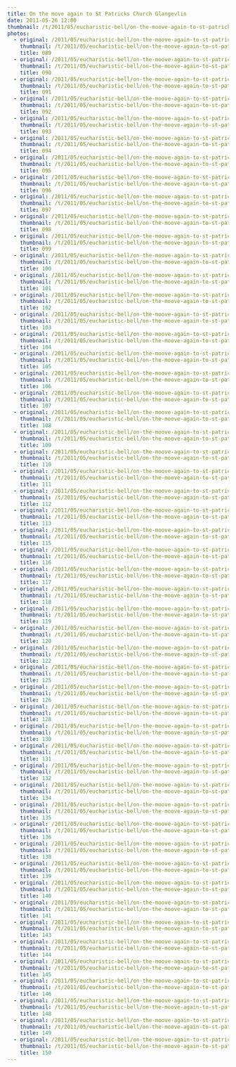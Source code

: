 ```yaml
---
title: On the move again to St Patricks Church Glangevlin
date: 2011-05-26 12:00
thumbnail: /t/2011/05/eucharistic-bell/on-the-moove-again-to-st-patricks-church-glangevlin/089.jpg
photos:
  - original: /2011/05/eucharistic-bell/on-the-moove-again-to-st-patricks-church-glangevlin/089.jpg
    thumbnail: /t/2011/05/eucharistic-bell/on-the-moove-again-to-st-patricks-church-glangevlin/089.jpg
    title: 089
  - original: /2011/05/eucharistic-bell/on-the-moove-again-to-st-patricks-church-glangevlin/090.jpg
    thumbnail: /t/2011/05/eucharistic-bell/on-the-moove-again-to-st-patricks-church-glangevlin/090.jpg
    title: 090
  - original: /2011/05/eucharistic-bell/on-the-moove-again-to-st-patricks-church-glangevlin/091.jpg
    thumbnail: /t/2011/05/eucharistic-bell/on-the-moove-again-to-st-patricks-church-glangevlin/091.jpg
    title: 091
  - original: /2011/05/eucharistic-bell/on-the-moove-again-to-st-patricks-church-glangevlin/092.jpg
    thumbnail: /t/2011/05/eucharistic-bell/on-the-moove-again-to-st-patricks-church-glangevlin/092.jpg
    title: 092
  - original: /2011/05/eucharistic-bell/on-the-moove-again-to-st-patricks-church-glangevlin/093.jpg
    thumbnail: /t/2011/05/eucharistic-bell/on-the-moove-again-to-st-patricks-church-glangevlin/093.jpg
    title: 093
  - original: /2011/05/eucharistic-bell/on-the-moove-again-to-st-patricks-church-glangevlin/094.jpg
    thumbnail: /t/2011/05/eucharistic-bell/on-the-moove-again-to-st-patricks-church-glangevlin/094.jpg
    title: 094
  - original: /2011/05/eucharistic-bell/on-the-moove-again-to-st-patricks-church-glangevlin/095.jpg
    thumbnail: /t/2011/05/eucharistic-bell/on-the-moove-again-to-st-patricks-church-glangevlin/095.jpg
    title: 095
  - original: /2011/05/eucharistic-bell/on-the-moove-again-to-st-patricks-church-glangevlin/096.jpg
    thumbnail: /t/2011/05/eucharistic-bell/on-the-moove-again-to-st-patricks-church-glangevlin/096.jpg
    title: 096
  - original: /2011/05/eucharistic-bell/on-the-moove-again-to-st-patricks-church-glangevlin/097.jpg
    thumbnail: /t/2011/05/eucharistic-bell/on-the-moove-again-to-st-patricks-church-glangevlin/097.jpg
    title: 097
  - original: /2011/05/eucharistic-bell/on-the-moove-again-to-st-patricks-church-glangevlin/098.jpg
    thumbnail: /t/2011/05/eucharistic-bell/on-the-moove-again-to-st-patricks-church-glangevlin/098.jpg
    title: 098
  - original: /2011/05/eucharistic-bell/on-the-moove-again-to-st-patricks-church-glangevlin/099.jpg
    thumbnail: /t/2011/05/eucharistic-bell/on-the-moove-again-to-st-patricks-church-glangevlin/099.jpg
    title: 099
  - original: /2011/05/eucharistic-bell/on-the-moove-again-to-st-patricks-church-glangevlin/100.jpg
    thumbnail: /t/2011/05/eucharistic-bell/on-the-moove-again-to-st-patricks-church-glangevlin/100.jpg
    title: 100
  - original: /2011/05/eucharistic-bell/on-the-moove-again-to-st-patricks-church-glangevlin/101.jpg
    thumbnail: /t/2011/05/eucharistic-bell/on-the-moove-again-to-st-patricks-church-glangevlin/101.jpg
    title: 101
  - original: /2011/05/eucharistic-bell/on-the-moove-again-to-st-patricks-church-glangevlin/102.jpg
    thumbnail: /t/2011/05/eucharistic-bell/on-the-moove-again-to-st-patricks-church-glangevlin/102.jpg
    title: 102
  - original: /2011/05/eucharistic-bell/on-the-moove-again-to-st-patricks-church-glangevlin/103.jpg
    thumbnail: /t/2011/05/eucharistic-bell/on-the-moove-again-to-st-patricks-church-glangevlin/103.jpg
    title: 103
  - original: /2011/05/eucharistic-bell/on-the-moove-again-to-st-patricks-church-glangevlin/104.jpg
    thumbnail: /t/2011/05/eucharistic-bell/on-the-moove-again-to-st-patricks-church-glangevlin/104.jpg
    title: 104
  - original: /2011/05/eucharistic-bell/on-the-moove-again-to-st-patricks-church-glangevlin/105.jpg
    thumbnail: /t/2011/05/eucharistic-bell/on-the-moove-again-to-st-patricks-church-glangevlin/105.jpg
    title: 105
  - original: /2011/05/eucharistic-bell/on-the-moove-again-to-st-patricks-church-glangevlin/106.jpg
    thumbnail: /t/2011/05/eucharistic-bell/on-the-moove-again-to-st-patricks-church-glangevlin/106.jpg
    title: 106
  - original: /2011/05/eucharistic-bell/on-the-moove-again-to-st-patricks-church-glangevlin/107.jpg
    thumbnail: /t/2011/05/eucharistic-bell/on-the-moove-again-to-st-patricks-church-glangevlin/107.jpg
    title: 107
  - original: /2011/05/eucharistic-bell/on-the-moove-again-to-st-patricks-church-glangevlin/108.jpg
    thumbnail: /t/2011/05/eucharistic-bell/on-the-moove-again-to-st-patricks-church-glangevlin/108.jpg
    title: 108
  - original: /2011/05/eucharistic-bell/on-the-moove-again-to-st-patricks-church-glangevlin/109.jpg
    thumbnail: /t/2011/05/eucharistic-bell/on-the-moove-again-to-st-patricks-church-glangevlin/109.jpg
    title: 109
  - original: /2011/05/eucharistic-bell/on-the-moove-again-to-st-patricks-church-glangevlin/110.jpg
    thumbnail: /t/2011/05/eucharistic-bell/on-the-moove-again-to-st-patricks-church-glangevlin/110.jpg
    title: 110
  - original: /2011/05/eucharistic-bell/on-the-moove-again-to-st-patricks-church-glangevlin/111.jpg
    thumbnail: /t/2011/05/eucharistic-bell/on-the-moove-again-to-st-patricks-church-glangevlin/111.jpg
    title: 111
  - original: /2011/05/eucharistic-bell/on-the-moove-again-to-st-patricks-church-glangevlin/112.jpg
    thumbnail: /t/2011/05/eucharistic-bell/on-the-moove-again-to-st-patricks-church-glangevlin/112.jpg
    title: 112
  - original: /2011/05/eucharistic-bell/on-the-moove-again-to-st-patricks-church-glangevlin/113.jpg
    thumbnail: /t/2011/05/eucharistic-bell/on-the-moove-again-to-st-patricks-church-glangevlin/113.jpg
    title: 113
  - original: /2011/05/eucharistic-bell/on-the-moove-again-to-st-patricks-church-glangevlin/115.jpg
    thumbnail: /t/2011/05/eucharistic-bell/on-the-moove-again-to-st-patricks-church-glangevlin/115.jpg
    title: 115
  - original: /2011/05/eucharistic-bell/on-the-moove-again-to-st-patricks-church-glangevlin/116.jpg
    thumbnail: /t/2011/05/eucharistic-bell/on-the-moove-again-to-st-patricks-church-glangevlin/116.jpg
    title: 116
  - original: /2011/05/eucharistic-bell/on-the-moove-again-to-st-patricks-church-glangevlin/117.jpg
    thumbnail: /t/2011/05/eucharistic-bell/on-the-moove-again-to-st-patricks-church-glangevlin/117.jpg
    title: 117
  - original: /2011/05/eucharistic-bell/on-the-moove-again-to-st-patricks-church-glangevlin/118.jpg
    thumbnail: /t/2011/05/eucharistic-bell/on-the-moove-again-to-st-patricks-church-glangevlin/118.jpg
    title: 118
  - original: /2011/05/eucharistic-bell/on-the-moove-again-to-st-patricks-church-glangevlin/119.jpg
    thumbnail: /t/2011/05/eucharistic-bell/on-the-moove-again-to-st-patricks-church-glangevlin/119.jpg
    title: 119
  - original: /2011/05/eucharistic-bell/on-the-moove-again-to-st-patricks-church-glangevlin/120.jpg
    thumbnail: /t/2011/05/eucharistic-bell/on-the-moove-again-to-st-patricks-church-glangevlin/120.jpg
    title: 120
  - original: /2011/05/eucharistic-bell/on-the-moove-again-to-st-patricks-church-glangevlin/122.jpg
    thumbnail: /t/2011/05/eucharistic-bell/on-the-moove-again-to-st-patricks-church-glangevlin/122.jpg
    title: 122
  - original: /2011/05/eucharistic-bell/on-the-moove-again-to-st-patricks-church-glangevlin/125.jpg
    thumbnail: /t/2011/05/eucharistic-bell/on-the-moove-again-to-st-patricks-church-glangevlin/125.jpg
    title: 125
  - original: /2011/05/eucharistic-bell/on-the-moove-again-to-st-patricks-church-glangevlin/126.jpg
    thumbnail: /t/2011/05/eucharistic-bell/on-the-moove-again-to-st-patricks-church-glangevlin/126.jpg
    title: 126
  - original: /2011/05/eucharistic-bell/on-the-moove-again-to-st-patricks-church-glangevlin/128.jpg
    thumbnail: /t/2011/05/eucharistic-bell/on-the-moove-again-to-st-patricks-church-glangevlin/128.jpg
    title: 128
  - original: /2011/05/eucharistic-bell/on-the-moove-again-to-st-patricks-church-glangevlin/130.jpg
    thumbnail: /t/2011/05/eucharistic-bell/on-the-moove-again-to-st-patricks-church-glangevlin/130.jpg
    title: 130
  - original: /2011/05/eucharistic-bell/on-the-moove-again-to-st-patricks-church-glangevlin/131.jpg
    thumbnail: /t/2011/05/eucharistic-bell/on-the-moove-again-to-st-patricks-church-glangevlin/131.jpg
    title: 131
  - original: /2011/05/eucharistic-bell/on-the-moove-again-to-st-patricks-church-glangevlin/132.jpg
    thumbnail: /t/2011/05/eucharistic-bell/on-the-moove-again-to-st-patricks-church-glangevlin/132.jpg
    title: 132
  - original: /2011/05/eucharistic-bell/on-the-moove-again-to-st-patricks-church-glangevlin/134.jpg
    thumbnail: /t/2011/05/eucharistic-bell/on-the-moove-again-to-st-patricks-church-glangevlin/134.jpg
    title: 134
  - original: /2011/05/eucharistic-bell/on-the-moove-again-to-st-patricks-church-glangevlin/135.jpg
    thumbnail: /t/2011/05/eucharistic-bell/on-the-moove-again-to-st-patricks-church-glangevlin/135.jpg
    title: 135
  - original: /2011/05/eucharistic-bell/on-the-moove-again-to-st-patricks-church-glangevlin/136.jpg
    thumbnail: /t/2011/05/eucharistic-bell/on-the-moove-again-to-st-patricks-church-glangevlin/136.jpg
    title: 136
  - original: /2011/05/eucharistic-bell/on-the-moove-again-to-st-patricks-church-glangevlin/138.jpg
    thumbnail: /t/2011/05/eucharistic-bell/on-the-moove-again-to-st-patricks-church-glangevlin/138.jpg
    title: 138
  - original: /2011/05/eucharistic-bell/on-the-moove-again-to-st-patricks-church-glangevlin/139.jpg
    thumbnail: /t/2011/05/eucharistic-bell/on-the-moove-again-to-st-patricks-church-glangevlin/139.jpg
    title: 139
  - original: /2011/05/eucharistic-bell/on-the-moove-again-to-st-patricks-church-glangevlin/140.jpg
    thumbnail: /t/2011/05/eucharistic-bell/on-the-moove-again-to-st-patricks-church-glangevlin/140.jpg
    title: 140
  - original: /2011/05/eucharistic-bell/on-the-moove-again-to-st-patricks-church-glangevlin/141.jpg
    thumbnail: /t/2011/05/eucharistic-bell/on-the-moove-again-to-st-patricks-church-glangevlin/141.jpg
    title: 141
  - original: /2011/05/eucharistic-bell/on-the-moove-again-to-st-patricks-church-glangevlin/143.jpg
    thumbnail: /t/2011/05/eucharistic-bell/on-the-moove-again-to-st-patricks-church-glangevlin/143.jpg
    title: 143
  - original: /2011/05/eucharistic-bell/on-the-moove-again-to-st-patricks-church-glangevlin/144.jpg
    thumbnail: /t/2011/05/eucharistic-bell/on-the-moove-again-to-st-patricks-church-glangevlin/144.jpg
    title: 144
  - original: /2011/05/eucharistic-bell/on-the-moove-again-to-st-patricks-church-glangevlin/145.jpg
    thumbnail: /t/2011/05/eucharistic-bell/on-the-moove-again-to-st-patricks-church-glangevlin/145.jpg
    title: 145
  - original: /2011/05/eucharistic-bell/on-the-moove-again-to-st-patricks-church-glangevlin/146.jpg
    thumbnail: /t/2011/05/eucharistic-bell/on-the-moove-again-to-st-patricks-church-glangevlin/146.jpg
    title: 146
  - original: /2011/05/eucharistic-bell/on-the-moove-again-to-st-patricks-church-glangevlin/148.jpg
    thumbnail: /t/2011/05/eucharistic-bell/on-the-moove-again-to-st-patricks-church-glangevlin/148.jpg
    title: 148
  - original: /2011/05/eucharistic-bell/on-the-moove-again-to-st-patricks-church-glangevlin/149.jpg
    thumbnail: /t/2011/05/eucharistic-bell/on-the-moove-again-to-st-patricks-church-glangevlin/149.jpg
    title: 149
  - original: /2011/05/eucharistic-bell/on-the-moove-again-to-st-patricks-church-glangevlin/150.jpg
    thumbnail: /t/2011/05/eucharistic-bell/on-the-moove-again-to-st-patricks-church-glangevlin/150.jpg
    title: 150
---
```

